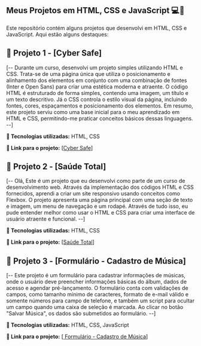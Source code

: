 ## Meus Projetos em HTML, CSS e JavaScript 💻🚀
Este repositório contém alguns projetos que desenvolvi em HTML, CSS e JavaScript. Aqui estão alguns destaques:

## 📁 Projeto 1 - [Cyber Safe]

[-- Durante um curso, desenvolvi um projeto simples utilizando HTML e CSS. Trata-se de uma página única que utiliza o posicionamento e alinhamento dos elementos em conjunto com uma combinação de fontes (Inter e Open Sans) para criar uma estética moderna e atraente. O código HTML é estruturado de forma simples, contendo uma imagem, um título e um texto descritivo. Já o CSS controla o estilo visual da página, incluindo fontes, cores, espaçamentos e posicionamento dos elementos. Em resumo, este projeto serviu como uma base inicial para o meu aprendizado em HTML e CSS, permitindo-me praticar conceitos básicos dessas linguagens. --]

**🚀 Tecnologias utilizadas:** HTML, CSS

**🔗 Link para o projeto:** [<a href="https://guilherme-dev15.github.io/Projetos-HTML-CSS-JAVASCRIPT/Projeto%2001%20-%20CyberSafe%20HTML-CSS/"  >Cyber Safe</a>]

## 📁 Projeto 2 - [Saúde Total]

[-- Olá, Este é um projeto que eu desenvolvi como parte de um curso de desenvolvimento web. Através da implementação dos códigos HTML e CSS fornecidos, aprendi a criar um site responsivo usando conceitos como Flexbox. O projeto apresenta uma página principal com uma seção de texto e imagem, um menu de navegação e um rodapé. Através de tudo isso, eu pude entender melhor como usar o HTML e CSS para criar uma interface de usuário atraente e funcional. --]

**🚀 Tecnologias utilizadas:** HTML, CSS

**🔗 Link para o projeto:** [<a href="https://guilherme-dev15.github.io/Projetos-HTML-CSS-JAVASCRIPT/Projeto%2002%20-%20Saude%20Total%20-%20HTML-CSS/"  >Saúde Total</a>]


## 📁 Projeto 3 - [Formulário - Cadastro de Música]

[-- Este projeto é um formulário para cadastrar informações de músicas, onde o usuário deve preencher informações básicas do álbum, dados de acesso e agendar pré-lançamento. O formulário conta com validações de campos, como tamanho mínimo de caracteres, formato de e-mail válido e somente números para campo de telefone, e também um script para ocultar um campo quando uma caixa de seleção é marcada. Ao clicar no botão "Salvar Música", os dados são submetidos ao formulário. --]

**🚀 Tecnologias utilizadas:** HTML, CSS, JavaScript

**🔗 Link para o projeto:** [<a href="https://guilherme-dev15.github.io/Projetos-HTML-CSS-JAVASCRIPT/Projeto%2003%20-%20Forulário%20HTML-CSS/"  >
Formulário - Cadastro de Música</a>]

